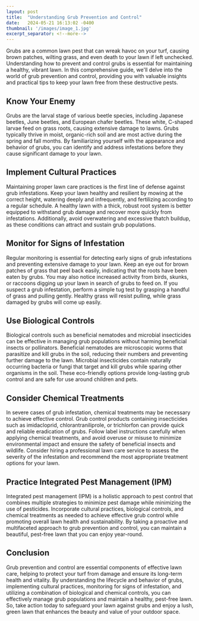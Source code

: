 ```yaml
---
layout: post
title:  "Understanding Grub Prevention and Control"
date:   2024-05-21 16:13:02 -0400
thumbnail: '/images/image_1.jpg'
excerpt_separator: <!--more-->
---
```

Grubs are a common lawn pest that can wreak havoc on your turf, causing brown patches, wilting grass, and even death to your lawn if left unchecked. <!--more-->Understanding how to prevent and control grubs is essential for maintaining a healthy, vibrant lawn. In this comprehensive guide, we'll delve into the world of grub prevention and control, providing you with valuable insights and practical tips to keep your lawn free from these destructive pests.

## Know Your Enemy
Grubs are the larval stage of various beetle species, including Japanese beetles, June beetles, and European chafer beetles. These white, C-shaped larvae feed on grass roots, causing extensive damage to lawns. Grubs typically thrive in moist, organic-rich soil and are most active during the spring and fall months. By familiarizing yourself with the appearance and behavior of grubs, you can identify and address infestations before they cause significant damage to your lawn.

## Implement Cultural Practices
Maintaining proper lawn care practices is the first line of defense against grub infestations. Keep your lawn healthy and resilient by mowing at the correct height, watering deeply and infrequently, and fertilizing according to a regular schedule. A healthy lawn with a thick, robust root system is better equipped to withstand grub damage and recover more quickly from infestations. Additionally, avoid overwatering and excessive thatch buildup, as these conditions can attract and sustain grub populations.

## Monitor for Signs of Infestation
Regular monitoring is essential for detecting early signs of grub infestations and preventing extensive damage to your lawn. Keep an eye out for brown patches of grass that peel back easily, indicating that the roots have been eaten by grubs. You may also notice increased activity from birds, skunks, or raccoons digging up your lawn in search of grubs to feed on. If you suspect a grub infestation, perform a simple tug test by grasping a handful of grass and pulling gently. Healthy grass will resist pulling, while grass damaged by grubs will come up easily.

## Use Biological Controls
Biological controls such as beneficial nematodes and microbial insecticides can be effective in managing grub populations without harming beneficial insects or pollinators. Beneficial nematodes are microscopic worms that parasitize and kill grubs in the soil, reducing their numbers and preventing further damage to the lawn. Microbial insecticides contain naturally occurring bacteria or fungi that target and kill grubs while sparing other organisms in the soil. These eco-friendly options provide long-lasting grub control and are safe for use around children and pets.

## Consider Chemical Treatments
In severe cases of grub infestation, chemical treatments may be necessary to achieve effective control. Grub control products containing insecticides such as imidacloprid, chlorantraniliprole, or trichlorfon can provide quick and reliable eradication of grubs. Follow label instructions carefully when applying chemical treatments, and avoid overuse or misuse to minimize environmental impact and ensure the safety of beneficial insects and wildlife. Consider hiring a professional lawn care service to assess the severity of the infestation and recommend the most appropriate treatment options for your lawn.

## Practice Integrated Pest Management (IPM)
Integrated pest management (IPM) is a holistic approach to pest control that combines multiple strategies to minimize pest damage while minimizing the use of pesticides. Incorporate cultural practices, biological controls, and chemical treatments as needed to achieve effective grub control while promoting overall lawn health and sustainability. By taking a proactive and multifaceted approach to grub prevention and control, you can maintain a beautiful, pest-free lawn that you can enjoy year-round.

## Conclusion
Grub prevention and control are essential components of effective lawn care, helping to protect your turf from damage and ensure its long-term health and vitality. By understanding the lifecycle and behavior of grubs, implementing cultural practices, monitoring for signs of infestation, and utilizing a combination of biological and chemical controls, you can effectively manage grub populations and maintain a healthy, pest-free lawn. So, take action today to safeguard your lawn against grubs and enjoy a lush, green lawn that enhances the beauty and value of your outdoor space.
